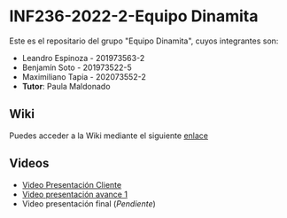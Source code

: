 # INF236-2022-2-Equipo Dinamita

Este es el repositario del grupo "Equipo Dinamita", cuyos integrantes son:

* Leandro Espinoza - 201973563-2
* Benjamín Soto - 201973522-5
* Maximiliano Tapia - 202073552-2
* **Tutor**: Paula Maldonado

## Wiki

Puedes acceder a la Wiki mediante el siguiente [enlace](https://gitlab.inf.utfsm.cl/pmaldona/inf236-2022-2-grupo-32/-/wikis/home)

## Videos

* [Video Presentación Cliente](https://vimeo.com/746676729)
* [Video presentación avance 1](https://youtu.be/9qw6x8aj5K8)
* Video presentación final (*Pendiente*)

